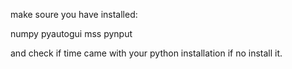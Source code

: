 make soure you have installed:

numpy
pyautogui
mss
pynput

and check if time came with your python installation if no install it.
